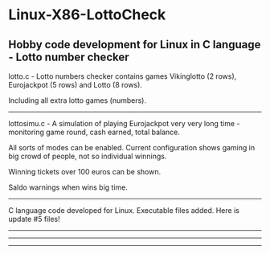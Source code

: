 # Linux-X86-LottoCheck
Hobby code development for Linux in C language - Lotto number checker
---------------------------------------------------------------------------------------------------------------

lotto.c - Lotto numbers checker contains games Vikinglotto (2 rows), Eurojackpot (5 rows) and Lotto (8 rows).

Including all extra lotto games (numbers).

---------------------------------------------------------------------------------------------------------------

lottosimu.c - A simulation of playing Eurojackpot very very long time - monitoring game round, cash earned, total balance.

All sorts of modes can be enabled. Current configuration shows gaming in big crowd of people, not so individual winnings.

Winning tickets over 100 euros can be shown.

Saldo warnings when wins big time.

---------------------------------------------------------------------------------------------------------------
C language code developed for Linux. 
Executable files added.
Here is update #5 files!

---------------------------------------------------------------------------------------------------------------

---------------------------------------------------------------------------------------------------------------

---------------------------------------------------------------------------------------------------------------
